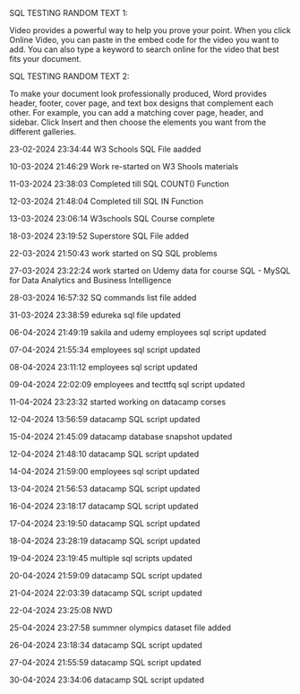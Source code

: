 SQL TESTING RANDOM TEXT 1:

Video provides a powerful way to help you prove your point. When you click Online Video, you can paste in the embed code for the video you want to add. You can also type a keyword to search online for the video that best fits your document.

SQL TESTING RANDOM TEXT 2:

To make your document look professionally produced, Word provides header, footer, cover page, and text box designs that complement each other. For example, you can add a matching cover page, header, and sidebar. Click Insert and then choose the elements you want from the different galleries.

23-02-2024 23:34:44 W3 Schools SQL File aadded

10-03-2024 21:46:29 Work re-started on W3 Shools materials

11-03-2024 23:38:03 Completed till SQL COUNT() Function 

12-03-2024 21:48:04 Completed till SQL IN Function

13-03-2024 23:06:14 W3schools SQL Course complete

18-03-2024 23:19:52 Superstore SQL File added

22-03-2024 21:50:43 work started on SQ SQL problems

27-03-2024 23:22:24 work started on Udemy data for course SQL - MySQL for Data Analytics and Business Intelligence

28-03-2024 16:57:32 SQ commands list file added

31-03-2024 23:38:59 edureka sql file updated

06-04-2024 21:49:19 sakila and udemy employees sql script updated

07-04-2024 21:55:34 employees sql script updated

08-04-2024 23:11:12 employees sql script updated

09-04-2024 22:02:09 employees and tecttfq sql script updated

11-04-2024 23:23:32 started working on datacamp corses

12-04-2024 13:56:59 datacamp SQL script updated

15-04-2024 21:45:09 datacamp database snapshot updated

12-04-2024 21:48:10 datacamp SQL script updated

14-04-2024 21:59:00 employees sql script updated

13-04-2024 21:56:53 datacamp SQL script updated

16-04-2024 23:18:17 datacamp SQL script updated

17-04-2024 23:19:50 datacamp SQL script updated

18-04-2024 23:28:19 datacamp SQL script updated

19-04-2024 23:19:45 multiple sql scripts updated

20-04-2024 21:59:09 datacamp SQL script updated

21-04-2024 22:03:39 datacamp SQL script updated

22-04-2024 23:25:08 NWD 

25-04-2024 23:27:58 summner olympics dataset file added

26-04-2024 23:18:34 datacamp SQL script updated

27-04-2024 21:55:59 datacamp SQL script updated

30-04-2024 23:34:06 datacamp SQL script updated